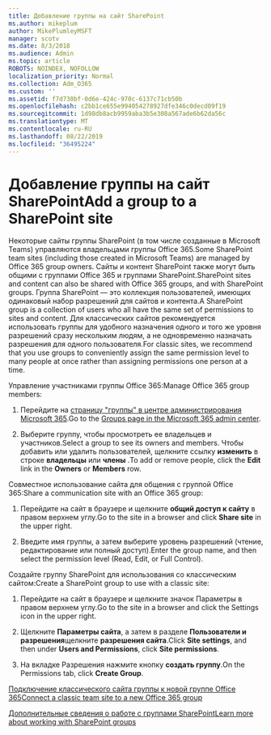 ```yaml
---
title: Добавление группы на сайт SharePoint
ms.author: mikeplum
author: MikePlumleyMSFT
manager: scotv
ms.date: 8/3/2018
ms.audience: Admin
ms.topic: article
ROBOTS: NOINDEX, NOFOLLOW
localization_priority: Normal
ms.collection: Adm_O365
ms.custom: ''
ms.assetid: f7d730bf-0d6e-424c-970c-6137c71cb50b
ms.openlocfilehash: c2bb1ce655e994054278927dfe346c0decd09f19
ms.sourcegitcommit: 1d98db8acb9959aba3b5e308a567ade6b62da56c
ms.translationtype: MT
ms.contentlocale: ru-RU
ms.lasthandoff: 08/22/2019
ms.locfileid: "36495224"
---
```

# <a name="add-a-group-to-a-sharepoint-site"></a><span data-ttu-id="7cbb9-102">Добавление группы на сайт SharePoint</span><span class="sxs-lookup"><span data-stu-id="7cbb9-102">Add a group to a SharePoint site</span></span>

<span data-ttu-id="7cbb9-103">Некоторые сайты группы SharePoint (в том числе созданные в Microsoft Teams) управляются владельцами группы Office 365.</span><span class="sxs-lookup"><span data-stu-id="7cbb9-103">Some SharePoint team sites (including those created in Microsoft Teams) are managed by Office 365 group owners.</span></span> <span data-ttu-id="7cbb9-104">Сайты и контент SharePoint также могут быть общими с группами Office 365 и группами SharePoint.</span><span class="sxs-lookup"><span data-stu-id="7cbb9-104">SharePoint sites and content can also be shared with Office 365 groups, and with SharePoint groups.</span></span> <span data-ttu-id="7cbb9-105">Группа SharePoint — это коллекция пользователей, имеющих одинаковый набор разрешений для сайтов и контента.</span><span class="sxs-lookup"><span data-stu-id="7cbb9-105">A SharePoint group is a collection of users who all have the same set of permissions to sites and content.</span></span> <span data-ttu-id="7cbb9-106">Для классических сайтов рекомендуется использовать группы для удобного назначения одного и того же уровня разрешений сразу нескольким людям, а не одновременно назначать разрешения для одного пользователя.</span><span class="sxs-lookup"><span data-stu-id="7cbb9-106">For classic sites, we recommend that you use groups to conveniently assign the same permission level to many people at once rather than assigning permissions one person at a time.</span></span>
  
<span data-ttu-id="7cbb9-107">Управление участниками группы Office 365:</span><span class="sxs-lookup"><span data-stu-id="7cbb9-107">Manage Office 365 group members:</span></span>
  
1. <span data-ttu-id="7cbb9-108">Перейдите на [страницу "группы" в центре администрирования Microsoft 365](https://portal.office.com/adminportal/home#/groups).</span><span class="sxs-lookup"><span data-stu-id="7cbb9-108">Go to the [Groups page in the Microsoft 365 admin center](https://portal.office.com/adminportal/home#/groups).</span></span>
    
2. <span data-ttu-id="7cbb9-109">Выберите группу, чтобы просмотреть ее владельцев и участников.</span><span class="sxs-lookup"><span data-stu-id="7cbb9-109">Select a group to see its owners and members.</span></span> <span data-ttu-id="7cbb9-110">Чтобы добавить или удалить пользователей, щелкните ссылку **изменить** в строке **владельцы** или **члены** .</span><span class="sxs-lookup"><span data-stu-id="7cbb9-110">To add or remove people, click the **Edit** link in the **Owners** or **Members** row.</span></span> 
    
<span data-ttu-id="7cbb9-111">Совместное использование сайта для общения с группой Office 365:</span><span class="sxs-lookup"><span data-stu-id="7cbb9-111">Share a communication site with an Office 365 group:</span></span>
  
1. <span data-ttu-id="7cbb9-112">Перейдите на сайт в браузере и щелкните **общий доступ к сайту** в правом верхнем углу.</span><span class="sxs-lookup"><span data-stu-id="7cbb9-112">Go to the site in a browser and click **Share site** in the upper right.</span></span> 
    
2. <span data-ttu-id="7cbb9-113">Введите имя группы, а затем выберите уровень разрешений (чтение, редактирование или полный доступ).</span><span class="sxs-lookup"><span data-stu-id="7cbb9-113">Enter the group name, and then select the permission level (Read, Edit, or Full Control).</span></span>
    
<span data-ttu-id="7cbb9-114">Создайте группу SharePoint для использования со классическим сайтом:</span><span class="sxs-lookup"><span data-stu-id="7cbb9-114">Create a SharePoint group to use with a classic site:</span></span>
  
1. <span data-ttu-id="7cbb9-115">Перейдите на сайт в браузере и щелкните значок Параметры в правом верхнем углу.</span><span class="sxs-lookup"><span data-stu-id="7cbb9-115">Go to the site in a browser and click the Settings icon in the upper right.</span></span>
    
2. <span data-ttu-id="7cbb9-116">Щелкните **Параметры сайта**, а затем в разделе **Пользователи и разрешения**щелкните **разрешения сайта**.</span><span class="sxs-lookup"><span data-stu-id="7cbb9-116">Click **Site settings**, and then under **Users and Permissions**, click **Site permissions**.</span></span>
    
3. <span data-ttu-id="7cbb9-117">На вкладке Разрешения нажмите кнопку **создать группу**.</span><span class="sxs-lookup"><span data-stu-id="7cbb9-117">On the Permissions tab, click **Create Group**.</span></span>
    
[<span data-ttu-id="7cbb9-118">Подключение классического сайта группы к новой группе Office 365</span><span class="sxs-lookup"><span data-stu-id="7cbb9-118">Connect a classic team site to a new Office 365 group</span></span>](https://go.microsoft.com/fwlink/?linkid=2008654)
  
[<span data-ttu-id="7cbb9-119">Дополнительные сведения о работе с группами SharePoint</span><span class="sxs-lookup"><span data-stu-id="7cbb9-119">Learn more about working with SharePoint groups</span></span>](https://go.microsoft.com/fwlink/?linkid=874658)
  

